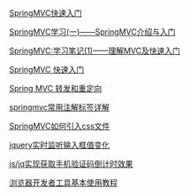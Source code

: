 [SpringMVC快速入门](http://www.cnblogs.com/gefenghua/p/6556930.html)



[SpringMVC学习(一)——SpringMVC介绍与入门](http://blog.csdn.net/yerenyuan_pku/article/details/72231272)

[SpringMVC:学习笔记(1)——理解MVC及快速入门](https://www.cnblogs.com/MrSaver/p/6424291.html)



[SpringMVC 快速入门](https://www.cnblogs.com/gefenghua/p/6556930.html)

[ Spring MVC 转发和重定向](http://blog.csdn.net/webzhuce/article/details/54564608)

[springmvc常用注解标签详解](http://www.cnblogs.com/leskang/p/5445698.html)



[SpringMVC如何引入css文件](http://blog.csdn.net/buhuikanjian/article/details/53455247)

[jquery实时监听输入框值变化](http://blog.csdn.net/otengyue/article/details/50708277)

[js/jq实现获取手机验证码倒计时效果](https://www.cnblogs.com/youyuekeji/p/5580344.html)



[浏览器开发者工具基本使用教程](https://www.cnblogs.com/mojita/p/5769350.html)



```

```

